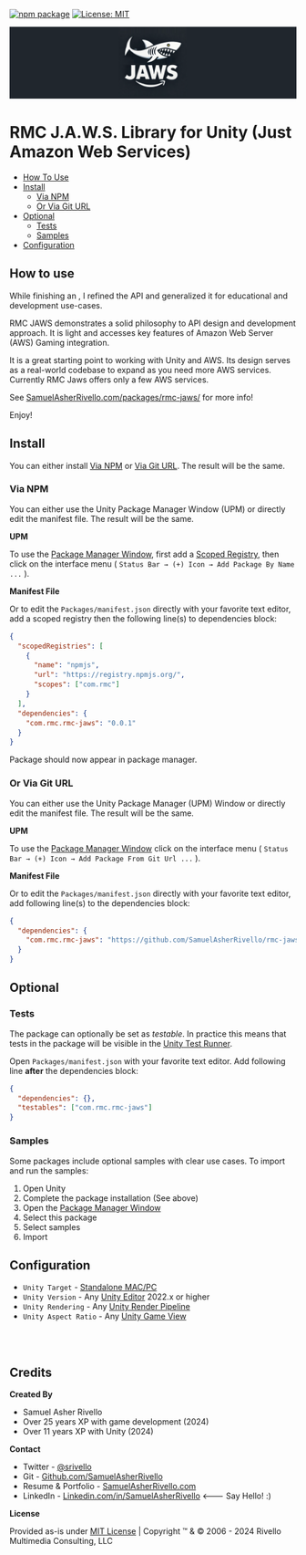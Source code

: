 [![npm package](https://img.shields.io/npm/v/com.rmc.rmc-jaws)](https://www.npmjs.com/package/com.rmc.rmc-jaws)
[![License: MIT](https://img.shields.io/badge/License-MIT-green.svg)](https://opensource.org/licenses/MIT)

<img width = "600" src="https://raw.githubusercontent.com/SamuelAsherRivello/rmc-jaws/refs/heads/main/RMC%20Jaws/Documentation/ReadMe/Art/Sprites/ProjectBanner.png" />

# RMC J.A.W.S. Library for Unity (Just Amazon Web Services) 

- [How To Use](#how-to-use)
- [Install](#install)
  - [Via NPM](#via-npm)
  - [Or Via Git URL](#or-via-git-url)
- [Optional](#optional)
  - [Tests](#tests)
  - [Samples](#samples)
- [Configuration](#configuration)

<!-- toc -->

## How to use

While finishing an , I refined the API and generalized it for educational and development use-cases.

RMC JAWS demonstrates a solid philosophy to API design and development approach. It is light and accesses key features of Amazon Web Server (AWS) Gaming integration.

It is a great starting point to working with Unity and AWS. Its design serves as a real-world codebase to expand as you need more AWS services. Currently RMC Jaws offers only a few AWS services.

See [SamuelAsherRivello.com/packages/rmc-jaws/](https://www.samuelasherrivello.com/packages/rmc-jaws/) for more info!

Enjoy!

## Install

You can either install [Via NPM](#via-npm) or [Via Git URL](#or-via-git-url). The result will be the same.

### Via NPM

You can either use the Unity Package Manager Window (UPM) or directly edit the manifest file. The result will be the same.

**UPM**

To use the [Package Manager Window](https://docs.unity3d.com/Manual/upm-ui.html), first add a [Scoped Registry](https://docs.unity3d.com/2023.1/Documentation/Manual/upm-scoped.html), then click on the interface menu ( `Status Bar → (+) Icon → Add Package By Name ...` ).

**Manifest File**

Or to edit the `Packages/manifest.json` directly with your favorite text editor, add a scoped registry then the following line(s) to dependencies block:

```json
{
  "scopedRegistries": [
    {
      "name": "npmjs",
      "url": "https://registry.npmjs.org/",
      "scopes": ["com.rmc"]
    }
  ],
  "dependencies": {
    "com.rmc.rmc-jaws": "0.0.1"
  }
}
```

Package should now appear in package manager.

### Or Via Git URL

You can either use the Unity Package Manager (UPM) Window or directly edit the manifest file. The result will be the same.

**UPM**

To use the [Package Manager Window](https://docs.unity3d.com/Manual/upm-ui.html) click on the interface menu ( `Status Bar → (+) Icon → Add Package From Git Url ...` ).

**Manifest File**

Or to edit the `Packages/manifest.json` directly with your favorite text editor, add following line(s) to the dependencies block:

```json
{
  "dependencies": {
    "com.rmc.rmc-jaws": "https://github.com/SamuelAsherRivello/rmc-jaws.git"
  }
}
```

## Optional

### Tests

The package can optionally be set as _testable_.
In practice this means that tests in the package will be visible in the [Unity Test Runner](https://docs.unity3d.com/2017.4/Documentation/Manual/testing-editortestsrunner.html).

Open `Packages/manifest.json` with your favorite text editor. Add following line **after** the dependencies block:

```json
{
  "dependencies": {},
  "testables": ["com.rmc.rmc-jaws"]
}
```

### Samples

Some packages include optional samples with clear use cases. To import and run the samples:

1. Open Unity
1. Complete the package installation (See above)
1. Open the [Package Manager Window](https://docs.unity3d.com/Manual/upm-ui.html)
1. Select this package
1. Select samples
1. Import

## Configuration

- `Unity Target` - [Standalone MAC/PC](https://support.unity.com/hc/en-us/articles/206336795-What-platforms-are-supported-by-Unity-)
- `Unity Version` - Any [Unity Editor](https://unity.com/download) 2022.x or higher
- `Unity Rendering` - Any [Unity Render Pipeline](https://docs.unity3d.com/Manual/universal-render-pipeline.html)
- `Unity Aspect Ratio` - Any [Unity Game View](https://docs.unity3d.com/Manual/GameView.html)

<BR>
<BR>

## Credits

**Created By**

- Samuel Asher Rivello
- Over 25 years XP with game development (2024)
- Over 11 years XP with Unity (2024)

**Contact**

- Twitter - <a href="https://twitter.com/srivello/">@srivello</a>
- Git - <a href="https://github.com/SamuelAsherRivello/">Github.com/SamuelAsherRivello</a>
- Resume & Portfolio - <a href="http://www.SamuelAsherRivello.com">SamuelAsherRivello.com</a>
- LinkedIn - <a href="https://Linkedin.com/in/SamuelAsherRivello">Linkedin.com/in/SamuelAsherRivello</a> <--- Say Hello! :)

**License**

Provided as-is under <a href="./LICENSE">MIT License</a> | Copyright ™ & © 2006 - 2024 Rivello Multimedia Consulting, LLC